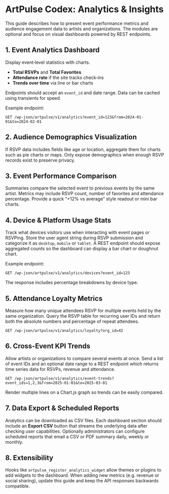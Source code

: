 # ArtPulse Codex: Analytics & Insights

This guide describes how to present event performance metrics and audience engagement data to artists and organizations. The modules are optional and focus on visual dashboards powered by REST endpoints.

## 1. Event Analytics Dashboard

Display event‑level statistics with charts.

* **Total RSVPs** and **Total Favorites**
* **Attendance rate** if the site tracks check‑ins
* **Trends over time** via line or bar charts

Endpoints should accept an `event_id` and date range. Data can be cached using transients for speed.

Example endpoint:

```
GET /wp-json/artpulse/v1/analytics?event_id=123&from=2024-01-01&to=2024-02-01
```

## 2. Audience Demographics Visualization

If RSVP data includes fields like age or location, aggregate them for charts such as pie charts or maps. Only expose demographics when enough RSVP records exist to preserve privacy.

## 3. Event Performance Comparison

Summaries compare the selected event to previous events by the same artist. Metrics may include RSVP count, number of favorites and attendance percentage. Provide a quick “+12% vs average” style readout or mini bar charts.

## 4. Device & Platform Usage Stats

Track what devices visitors use when interacting with event pages or RSVPing.
Store the user agent string during RSVP submission and categorize it as
`desktop`, `mobile` or `tablet`.  A REST endpoint should expose aggregated
counts so the dashboard can display a bar chart or doughnut chart.

Example endpoint:

```
GET /wp-json/artpulse/v1/analytics/devices?event_id=123
```

The response includes percentage breakdowns by device type.

## 5. Attendance Loyalty Metrics

Measure how many unique attendees RSVP for multiple events held by the same
organization.  Query the RSVP table for recurring user IDs and return both the
absolute numbers and percentage of repeat attendees.

```
GET /wp-json/artpulse/v1/analytics/loyalty?org_id=42
```

## 6. Cross-Event KPI Trends

Allow artists or organizations to compare several events at once. Send a list of
event IDs and an optional date range to a REST endpoint which returns time series
data for RSVPs, revenue and attendance.

```
GET /wp-json/artpulse/v1/analytics/event-trends?event_ids=1,2,3&from=2025-01-01&to=2025-03-01
```

Render multiple lines on a Chart.js graph so trends can be easily compared.

## 7. Data Export & Scheduled Reports
Analytics can be downloaded as CSV files.  Each dashboard section should include
an **Export CSV** button that streams the underlying data after checking user
capabilities.  Optionally administrators can configure scheduled reports that
email a CSV or PDF summary daily, weekly or monthly.

## 8. Extensibility

Hooks like `artpulse_register_analytics_widget` allow themes or plugins to add widgets to the dashboard. When adding new metrics (e.g. revenue or social sharing), update this guide and keep the API responses backwards compatible.
